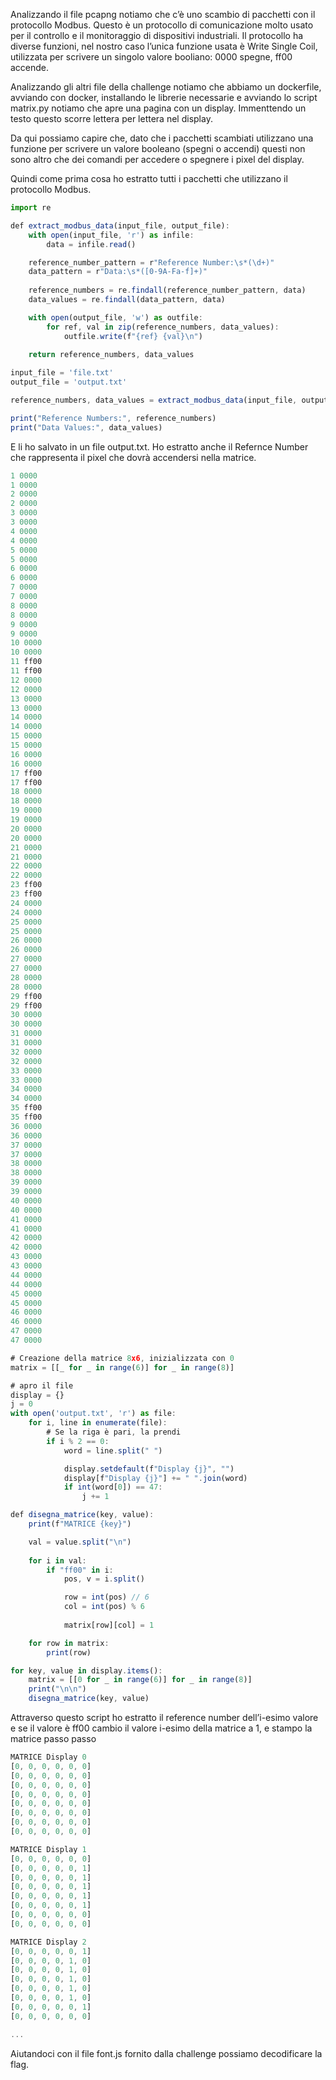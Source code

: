 Analizzando il file pcapng notiamo che c’è uno scambio di pacchetti con il protocollo Modbus. Questo è un protocollo di comunicazione molto usato per il controllo e il monitoraggio di dispositivi industriali. Il protocollo ha diverse funzioni, nel nostro caso l’unica funzione usata è Write Single Coil, utilizzata per scrivere un singolo valore booliano: 0000 spegne, ff00 accende.

Analizzando gli altri file della challenge notiamo che abbiamo un dockerfile, avviando con docker, installando le librerie necessarie e avviando lo script matrix.py notiamo che apre una pagina con un display. Immenttendo un testo questo scorre lettera per lettera nel display.

Da qui possiamo capire che, dato che i pacchetti scambiati utilizzano una funzione per scrivere un valore booleano (spegni o accendi) questi non sono altro che dei comandi per accedere o spegnere i pixel del display.

Quindi come prima cosa ho estratto tutti i pacchetti che utilizzano il protocollo Modbus.

```jsx
import re

def extract_modbus_data(input_file, output_file):
    with open(input_file, 'r') as infile:
        data = infile.read()

    reference_number_pattern = r"Reference Number:\s*(\d+)"
    data_pattern = r"Data:\s*([0-9A-Fa-f]+)"
    
    reference_numbers = re.findall(reference_number_pattern, data)
    data_values = re.findall(data_pattern, data)

    with open(output_file, 'w') as outfile:
        for ref, val in zip(reference_numbers, data_values):
            outfile.write(f"{ref} {val}\n")
    
    return reference_numbers, data_values

input_file = 'file.txt'
output_file = 'output.txt'

reference_numbers, data_values = extract_modbus_data(input_file, output_file)

print("Reference Numbers:", reference_numbers)
print("Data Values:", data_values)
```

E li ho salvato in un file output.txt. Ho estratto anche il Refernce Number che rappresenta il pixel che dovrà accendersi nella matrice.

```jsx
1 0000
1 0000
2 0000
2 0000
3 0000
3 0000
4 0000
4 0000
5 0000
5 0000
6 0000
6 0000
7 0000
7 0000
8 0000
8 0000
9 0000
9 0000
10 0000
10 0000
11 ff00
11 ff00
12 0000
12 0000
13 0000
13 0000
14 0000
14 0000
15 0000
15 0000
16 0000
16 0000
17 ff00
17 ff00
18 0000
18 0000
19 0000
19 0000
20 0000
20 0000
21 0000
21 0000
22 0000
22 0000
23 ff00
23 ff00
24 0000
24 0000
25 0000
25 0000
26 0000
26 0000
27 0000
27 0000
28 0000
28 0000
29 ff00
29 ff00
30 0000
30 0000
31 0000
31 0000
32 0000
32 0000
33 0000
33 0000
34 0000
34 0000
35 ff00
35 ff00
36 0000
36 0000
37 0000
37 0000
38 0000
38 0000
39 0000
39 0000
40 0000
40 0000
41 0000
41 0000
42 0000
42 0000
43 0000
43 0000
44 0000
44 0000
45 0000
45 0000
46 0000
46 0000
47 0000
47 0000
```

```jsx
# Creazione della matrice 8x6, inizializzata con 0
matrix = [[_ for _ in range(6)] for _ in range(8)]

# apro il file
display = {}
j = 0
with open('output.txt', 'r') as file:
	for i, line in enumerate(file):
		# Se la riga è pari, la prendi
		if i % 2 == 0:
			word = line.split(" ")

			display.setdefault(f"Display {j}", "")
			display[f"Display {j}"] += " ".join(word)
			if int(word[0]) == 47:
				j += 1

def disegna_matrice(key, value):
	print(f"MATRICE {key}")

	val = value.split("\n")
	
	for i in val:
		if "ff00" in i:
			pos, v = i.split()

			row = int(pos) // 6
			col = int(pos) % 6
			
			matrix[row][col] = 1

	for row in matrix:
	    print(row)

for key, value in display.items():
	matrix = [[0 for _ in range(6)] for _ in range(8)]
	print("\n\n")
	disegna_matrice(key, value)
```

Attraverso questo script ho estratto il reference number dell’i-esimo valore e se il valore è ff00 cambio il valore i-esimo della matrice a 1, e stampo la matrice passo passo

```jsx
MATRICE Display 0
[0, 0, 0, 0, 0, 0]
[0, 0, 0, 0, 0, 0]
[0, 0, 0, 0, 0, 0]
[0, 0, 0, 0, 0, 0]
[0, 0, 0, 0, 0, 0]
[0, 0, 0, 0, 0, 0]
[0, 0, 0, 0, 0, 0]
[0, 0, 0, 0, 0, 0]

MATRICE Display 1
[0, 0, 0, 0, 0, 0]
[0, 0, 0, 0, 0, 1]
[0, 0, 0, 0, 0, 1]
[0, 0, 0, 0, 0, 1]
[0, 0, 0, 0, 0, 1]
[0, 0, 0, 0, 0, 1]
[0, 0, 0, 0, 0, 0]
[0, 0, 0, 0, 0, 0]

MATRICE Display 2
[0, 0, 0, 0, 0, 1]
[0, 0, 0, 0, 1, 0]
[0, 0, 0, 0, 1, 0]
[0, 0, 0, 0, 1, 0]
[0, 0, 0, 0, 1, 0]
[0, 0, 0, 0, 1, 0]
[0, 0, 0, 0, 0, 1]
[0, 0, 0, 0, 0, 0]

...
```

Aiutandoci con il file font.js fornito dalla challenge possiamo decodificare la flag.